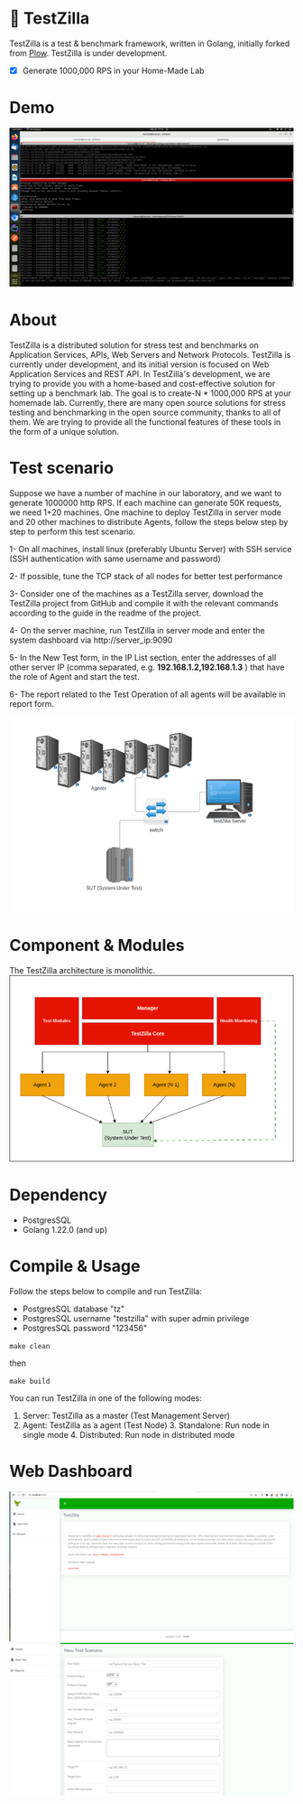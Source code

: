 # 🦖 TestZilla 
TestZilla is a test  & benchmark framework, written in Golang, initially forked from [Plow](https://github.com/six-ddc/plow). TestZilla is under development. 
- [x] Generate 1000,000 RPS in your Home-Made Lab

# Demo
![TestZilla Demo](demo.gif)

# About 

TestZilla is a distributed solution for stress test and benchmarks on Application Services, APIs, Web Servers and Network Protocols. TestZilla is currently under development, and its initial version is focused on Web Application Services and REST API. In TestZilla's development, we are trying to provide you with a home-based and cost-effective solution for setting up a benchmark lab. The goal is to create-N * 1000,000 RPS at your homemade lab. Currently, there are many open source solutions for stress testing and benchmarking in the open source community, thanks to all of them. We are trying to provide all the functional features of these tools in the form of a unique solution.
# Test scenario
Suppose we have a number of machine  in our laboratory, and we want to generate 1000000 http RPS. If each machine can generate 50K requests, we need 1+20 machines. One machine to deploy TestZilla in server mode and 20 other machines to distribute Agents, follow the steps below step by step to perform this test scenario.

1- On all machines, install linux  (preferably Ubuntu Server) with SSH service  (SSH authentication with same username and password)

2- If possible, tune the TCP stack of all nodes for better test performance

3- Consider one of the machines as a TestZilla server, download the TestZilla project from GitHub  and compile it with the relevant commands according to the guide in the readme of the project.

4- On the server machine, run TestZilla in server mode and enter the system dashboard via http://server_ip:9090

5- In the New Test form, in the IP List section, enter the addresses of all other server IP (comma separated, e.g. **192.168.1.2,192.168.1.3** ) that have the role of Agent and start the test.

6- The report related to the Test Operation of all agents will be available in report form.

![Test Plan](scenario.png)

# Component & Modules
The TestZilla architecture is monolithic.
![TestZilla Internal](TestZilla.png)

# Dependency 
 - PostgresSQL
 - Golang 1.22.0 (and up)

# Compile & Usage
Follow the steps below to compile and run TestZilla:

 -  PostgresSQL database "tz"
 -  PostgresSQL username  "testzilla" with super admin privilege
 -  PostgresSQL password  "123456"

``
make clean
``

then

``
make build
``

You can run TestZilla in one of the following modes:

1. Server: TestZilla as a master (Test Management Server)
2. Agent:  TestZilla as a agent (Test Node)
   3. Standalone: Run node in single mode
   4. Distributed: Run node in distributed mode 
 # Web Dashboard

![web dashboard](screen.png)
![web dashboard](screen-2.png)



